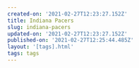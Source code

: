 ```yaml
---
created-on: '2021-02-27T12:23:27.152Z'
title: Indiana Pacers
slug: indiana-pacers
updated-on: '2021-02-27T12:23:27.152Z'
published-on: '2021-02-27T12:25:44.485Z'
layout: '[tags].html'
tags: tags
---
```



